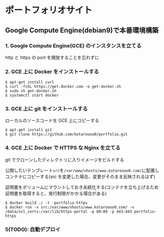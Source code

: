# ポートフォリオサイト

## Google Compute Engine(debian9)で本番環境構築

### 1. Google Compute Engine(GCE) のインスタンスを立てる

http と https の port を開放することを忘れずに

### 2. GCE 上に Docker をインストールする

```
$ apt-get install curl
$ curl -fsSL https://get.docker.com -o get-docker.sh
$ sudo sh get-docker.sh
$ systemctl start docker
```

### 3. GCE 上に git をインストールする

ローカルのソースコードを GCE 上にコピーする

```
$ apt-get install git
$ git clone https://github.com/kotaroooo0/portfolio.git
```

### 4. GCE 上に Docker で HTTPS な Nginx を立てる

git でクローンしたディレクトリに入りイメージをビルドする

公開したいテンプレート`src`を`/var/www/vhosts/www.kotaroooo0.com/`に配置しコンテナにコピーする(src を変更した場合、変更がそのまま反映されるはず)

証明書をボリュームにマウントしておき永続化する(コンテナを立ち上げるため証明書を取得すると、発行制限がかかる場合がある)

```
$ docker build ./ -t  portfolio-https
$ docker run -v src:/var/www/vhosts/www.kotaroooo0.com/ -v /data/ssl_certs:/var/lib/https-portal -p 80:80 -p 443:443 portfolio-https
```

### 5(TODO): 自動デプロイ
